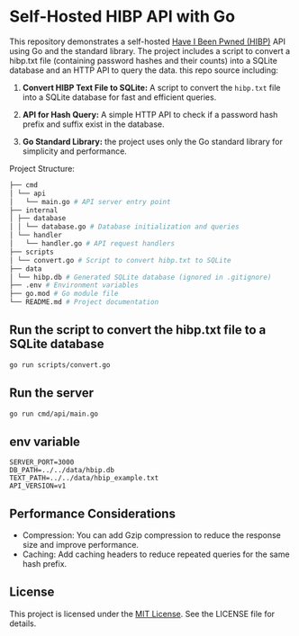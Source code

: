 # Self-Hosted HIBP API with Go

This repository demonstrates a self-hosted [Have I Been Pwned (HIBP)](https://haveibeenpwned.com/Passwords) API using Go and the standard library. The project includes a script to convert a hibp.txt file (containing password hashes and their counts) into a SQLite database and an HTTP API to query the data. this repo source including:

1. **Convert HIBP Text File to SQLite:**
   A script to convert the `hibp.txt` file into a SQLite database for fast and efficient queries.

2. **API for Hash Query:**
   A simple HTTP API to check if a password hash prefix and suffix exist in the database.

3. **Go Standard Library:**
   the project uses only the Go standard library for simplicity and performance.

Project Structure:

```bash
├── cmd
│ └── api
│   └── main.go # API server entry point
├── internal
│ ├── database
│ │ └── database.go # Database initialization and queries
│ └── handler
│   └── handler.go # API request handlers
├── scripts
│ └── convert.go # Script to convert hibp.txt to SQLite
├── data
│ └── hibp.db # Generated SQLite database (ignored in .gitignore)
├── .env # Environment variables
├── go.mod # Go module file
└── README.md # Project documentation
```

## Run the script to convert the hibp.txt file to a SQLite database

```bash
go run scripts/convert.go
```

## Run the server

```bash
go run cmd/api/main.go
```

## env variable

```
SERVER_PORT=3000
DB_PATH=../../data/hbip.db
TEXT_PATH=../../data/hbip_example.txt
API_VERSION=v1
```

## Performance Considerations

- Compression: You can add Gzip compression to reduce the response size and improve performance.
- Caching: Add caching headers to reduce repeated queries for the same hash prefix.

## License

This project is licensed under the [MIT License](https://opensource.org/license/mit). See the LICENSE file for details.
